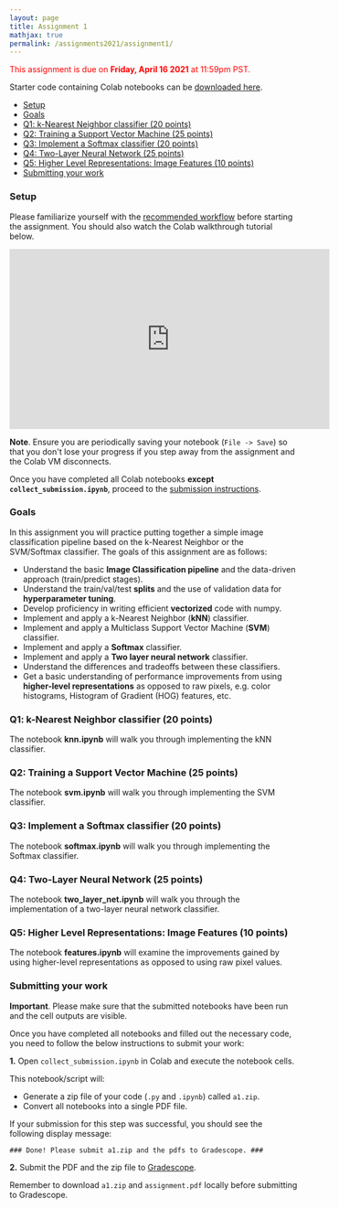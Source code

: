```yaml
---
layout: page
title: Assignment 1
mathjax: true
permalink: /assignments2021/assignment1/
---
```


<span style="color:red">This assignment is due on **Friday, April 16 2021** at 11:59pm PST.</span>

Starter code containing Colab notebooks can be [downloaded here]({{site.hw_1_colab}}).

- [Setup](#setup)
- [Goals](#goals)
- [Q1: k-Nearest Neighbor classifier (20 points)](#q1-k-nearest-neighbor-classifier-20-points)
- [Q2: Training a Support Vector Machine (25 points)](#q2-training-a-support-vector-machine-25-points)
- [Q3: Implement a Softmax classifier (20 points)](#q3-implement-a-softmax-classifier-20-points)
- [Q4: Two-Layer Neural Network (25 points)](#q4-two-layer-neural-network-25-points)
- [Q5: Higher Level Representations: Image Features (10 points)](#q5-higher-level-representations-image-features-10-points)
- [Submitting your work](#submitting-your-work)

### Setup

Please familiarize yourself with the [recommended workflow]({{site.baseurl}}/setup-instructions/#working-remotely-on-google-colaboratory) before starting the assignment. You should also watch the Colab walkthrough tutorial below.

<iframe style="display: block; margin: auto;" width="560" height="315" src="https://www.youtube.com/embed/IZUz4pRYlus" frameborder="0" allowfullscreen></iframe>

**Note**. Ensure you are periodically saving your notebook (`File -> Save`) so that you don't lose your progress if you step away from the assignment and the Colab VM disconnects.

Once you have completed all Colab notebooks **except `collect_submission.ipynb`**, proceed to the [submission instructions](#submitting-your-work).

### Goals

In this assignment you will practice putting together a simple image classification pipeline based on the k-Nearest Neighbor or the SVM/Softmax classifier. The goals of this assignment are as follows:

- Understand the basic **Image Classification pipeline** and the data-driven approach (train/predict stages).
- Understand the train/val/test **splits** and the use of validation data for **hyperparameter tuning**.
- Develop proficiency in writing efficient **vectorized** code with numpy.
- Implement and apply a k-Nearest Neighbor (**kNN**) classifier.
- Implement and apply a Multiclass Support Vector Machine (**SVM**) classifier.
- Implement and apply a **Softmax** classifier.
- Implement and apply a **Two layer neural network** classifier.
- Understand the differences and tradeoffs between these classifiers.
- Get a basic understanding of performance improvements from using **higher-level representations** as opposed to raw pixels, e.g. color histograms, Histogram of Gradient (HOG) features, etc.

### Q1: k-Nearest Neighbor classifier (20 points)

The notebook **knn.ipynb** will walk you through implementing the kNN classifier.

### Q2: Training a Support Vector Machine (25 points)

The notebook **svm.ipynb** will walk you through implementing the SVM classifier.

### Q3: Implement a Softmax classifier (20 points)

The notebook **softmax.ipynb** will walk you through implementing the Softmax classifier.

### Q4: Two-Layer Neural Network (25 points)

The notebook **two\_layer\_net.ipynb** will walk you through the implementation of a two-layer neural network classifier.

### Q5: Higher Level Representations: Image Features (10 points)

The notebook **features.ipynb** will examine the improvements gained by using higher-level representations
as opposed to using raw pixel values.

### Submitting your work

**Important**. Please make sure that the submitted notebooks have been run and the cell outputs are visible.

Once you have completed all notebooks and filled out the necessary code, you need to follow the below instructions to submit your work:

**1.** Open `collect_submission.ipynb` in Colab and execute the notebook cells.

This notebook/script will:

* Generate a zip file of your code (`.py` and `.ipynb`) called `a1.zip`.
* Convert all notebooks into a single PDF file.

If your submission for this step was successful, you should see the following display message:

`### Done! Please submit a1.zip and the pdfs to Gradescope. ###`

**2.** Submit the PDF and the zip file to [Gradescope](https://www.gradescope.com/courses/103764).

Remember to download `a1.zip` and `assignment.pdf` locally before submitting to Gradescope.
